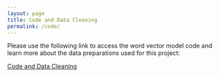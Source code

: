 ```yaml
---
layout: page
title: Code and Data Cleaning
permalink: /code/
---
```


<p>Please use the following link to access the word vector model code and learn more about the data preparations used for this project:

<a href="https://mybinder.org/v2/gh/ccloutier312/ColdWarWordEmbeddings/49bbeee74fcbdf1e9e30fc6962e8f1332f944bb0">Code and Data Cleaning</a>